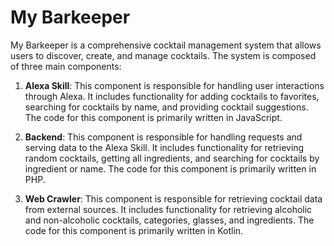 # My Barkeeper

My Barkeeper is a comprehensive cocktail management system that allows users to discover, create, and manage cocktails. The system is composed of three main components:

1. **Alexa Skill**: This component is responsible for handling user interactions through Alexa. It includes functionality for adding cocktails to favorites, searching for cocktails by name, and providing cocktail suggestions. The code for this component is primarily written in JavaScript.

2. **Backend**: This component is responsible for handling requests and serving data to the Alexa Skill. It includes functionality for retrieving random cocktails, getting all ingredients, and searching for cocktails by ingredient or name. The code for this component is primarily written in PHP.

3. **Web Crawler**: This component is responsible for retrieving cocktail data from external sources. It includes functionality for retrieving alcoholic and non-alcoholic cocktails, categories, glasses, and ingredients. The code for this component is primarily written in Kotlin.

